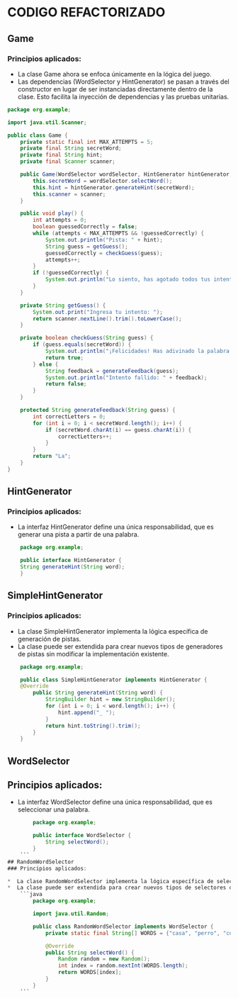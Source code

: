 # CODIGO REFACTORIZADO

## Game
### Principios aplicados:

* La clase Game ahora se enfoca únicamente en la lógica del juego.
* Las dependencias (WordSelector y HintGenerator) se pasan a través del constructor en lugar de ser instanciadas directamente dentro de la clase. Esto facilita la inyección de dependencias y las pruebas unitarias.

```java
package org.example;

import java.util.Scanner;

public class Game {
    private static final int MAX_ATTEMPTS = 5;
    private final String secretWord;
    private final String hint;
    private final Scanner scanner;

    public Game(WordSelector wordSelector, HintGenerator hintGenerator, Scanner scanner) {
        this.secretWord = wordSelector.selectWord();
        this.hint = hintGenerator.generateHint(secretWord);
        this.scanner = scanner;
    }

    public void play() {
        int attempts = 0;
        boolean guessedCorrectly = false;
        while (attempts < MAX_ATTEMPTS && !guessedCorrectly) {
            System.out.println("Pista: " + hint);
            String guess = getGuess();
            guessedCorrectly = checkGuess(guess);
            attempts++;
        }
        if (!guessedCorrectly) {
            System.out.println("Lo siento, has agotado todos tus intentos. La palabra correcta era: " + secretWord);
        }
    }

    private String getGuess() {
        System.out.print("Ingresa tu intento: ");
        return scanner.nextLine().trim().toLowerCase();
    }

    private boolean checkGuess(String guess) {
        if (guess.equals(secretWord)) {
            System.out.println("¡Felicidades! Has adivinado la palabra.");
            return true;
        } else {
            String feedback = generateFeedback(guess);
            System.out.println("Intento fallido: " + feedback);
            return false;
        }
    }

    protected String generateFeedback(String guess) {
        int correctLetters = 0;
        for (int i = 0; i < secretWord.length(); i++) {
            if (secretWord.charAt(i) == guess.charAt(i)) {
                correctLetters++;
            }
        }
        return "La";
    }
}
```

## HintGenerator
### Principios aplicados:

* La interfaz HintGenerator define una única responsabilidad, que es generar una pista a partir de una palabra.

```java
    package org.example;

    public interface HintGenerator {
    String generateHint(String word);
    }
```
## SimpleHintGenerator
### Principios aplicados:

*  La clase SimpleHintGenerator implementa la lógica específica de generación de pistas.
*  La clase puede ser extendida para crear nuevos tipos de generadores de pistas sin modificar la implementación existente.

```java
    package org.example;

    public class SimpleHintGenerator implements HintGenerator {
    @Override
        public String generateHint(String word) {
            StringBuilder hint = new StringBuilder();
            for (int i = 0; i < word.length(); i++) {
                hint.append("_ ");
            }
            return hint.toString().trim();
        }
    }
```
## WordSelector
## Principios aplicados:

* La interfaz WordSelector define una única responsabilidad, que es seleccionar una palabra.
```java
        package org.example;

        public interface WordSelector {
            String selectWord();
        }
    ```
## RandomWordSelector
### Principios aplicados:

*  La clase RandomWordSelector implementa la lógica específica de selección de palabras al azar.
*  La clase puede ser extendida para crear nuevos tipos de selectores de palabras sin modificar la implementación existente.
    ```java
        package org.example;

        import java.util.Random;

        public class RandomWordSelector implements WordSelector {
            private static final String[] WORDS = {"casa", "perro", "computadora", "juego", "sol"};

            @Override
            public String selectWord() {
                Random random = new Random();
                int index = random.nextInt(WORDS.length);
                return WORDS[index];
            }
        }
    ```
